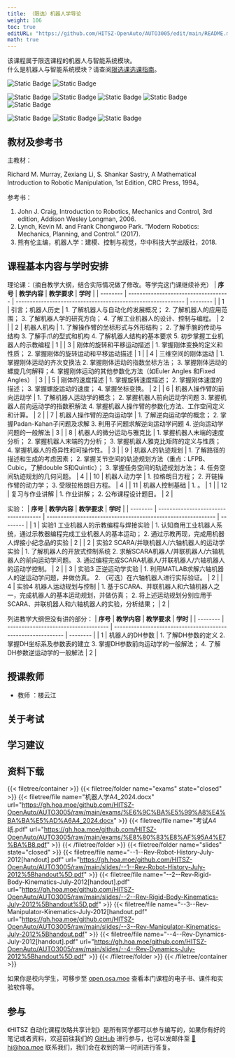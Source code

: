 ```yaml
---
title: （限选）机器人学导论
weight: 106
toc: true
editURL: "https://github.com/HITSZ-OpenAuto/AUTO3005/edit/main/README.md"
math: true
---
```

该课程属于限选课程的机器人与智能系统模块。
<br>
什么是机器人与智能系统模块？请查阅[限选课选课指南](https://hoa.moe/blog/selecting-distributive-lessons/)。


![Static Badge](https://img.shields.io/badge/%E8%80%83%E6%9F%A5%E8%AF%BE-green)
![Static Badge](https://img.shields.io/badge/%E5%AD%A6%E5%88%86-2-moccasin)

![Static Badge](https://img.shields.io/badge/%E6%88%90%E7%BB%A9%E6%9E%84%E6%88%90-gold)
![Static Badge](https://img.shields.io/badge/%E4%BD%9C%E4%B8%9A-15%25-wheat)
![Static Badge](https://img.shields.io/badge/实验-15%25-wheat)
![Static Badge](https://img.shields.io/badge/课程设计-20%25-wheat)
![Static Badge](https://img.shields.io/badge/%E6%9C%9F%E6%9C%AB%E8%80%83%E8%AF%95-50%25-wheat)

![Static Badge](https://img.shields.io/badge/总学时-36-gold)
![Static Badge](https://img.shields.io/badge/理论学时-28-wheat)
![Static Badge](https://img.shields.io/badge/实验-8-wheat)

## 教材及参考书
主教材：

Richard M. Murray, Zexiang Li, S. Shankar Sastry, A Mathematical Introduction to Robotic Manipulation, 1st Edition, CRC Press, 1994。

参考书：
1.	John J. Craig, Introduction to Robotics, Mechanics and Control, 3rd edition, Addison Wesley Longman, 2006.
2.	Lynch, Kevin M. and Frank Chongwoo Park. “Modern Robotics: Mechanics, Planning, and Control.” (2017).
3.	熊有伦主编，机器人学：建模、控制与视觉，华中科技大学出版社，2018.

## 课程基本内容与学时安排
理论课：（摘自教学大纲，结合实际情况做了修改。等学完这门课继续补充）
| **序号** | **教学内容**                         | **教学要求**                                                 | **学时** |
| -------- | ------------------------------------ | ------------------------------------------------------------ | -------- |
| 1        | 引言；机器人历史          | 1.     了解机器人与自动化的发展概况；  2.     了解机器人的应用范围；  3.     了解机器人学的研究方向；  4.    了解工业机器人的设计、控制与编程。 | 2       |
| 2        | 机器人机构                           | 1.     了解操作臂的坐标形式与外形结构；  2.     了解手腕的传动与结构  3.     了解手爪的型式和机构  4.     了解机器人结构的基本要求  5.     初步掌握工业机器人的示教编程 | 1        |
| 3        | 刚体的旋转和平移运动描述             | 1.     掌握刚体变换的定义和性质；  2.     掌握刚体的旋转运动和平移运动描述 | 1        |
| 4        | 三维空间的刚体运动                   | 1.     掌握刚体运动的齐次变换法  2.     掌握刚体运动的指数坐标方法；  3.     掌握刚体运动的螺旋几何解释；4. 掌握刚体运动的其他参数化方法（如Euler Angles 和Fixed Angles） | 3        |
| 5        | 刚体的速度描述                       | 1.     掌握旋转速度描述；  2.     掌握刚体速度的描述；  3.     掌握螺旋运动的速度；  4.     掌握坐标变换。 | 2        |
| 6        | 机器人操作臂的前向运动学             | 1.     了解机器人运动学的概念；  2.     掌握机器人前向运动学问题  3.     掌握机器人前向运动学的指数积解法  4.     掌握机器人操作臂的参数化方法、工作空间定义和计算。 | 2        |
| 7        | 机器人操作臂的逆向运动学             | 1.     了解逆向运动学的概念；  2.     掌握Padan-Kahan子问题及求解  3.     利用子问题求解逆向运动学问题  4.     逆向运动学问题的一般解法 | 3        |
| 8       | 机器人的微分运动与雅克比             | 1.     掌握机器人末端的速度分析；  2.     掌握机器人末端的力分析；  3.     掌握机器人雅克比矩阵的定义与性质；  4.     掌握机器人的奇异性和可操作性。 | 3        |
| 9       | 机器人的轨迹规划                     | 1.     了解路径的描述和生成的考虑因素；  2.     掌握关节空间的轨迹规划方法（重点：LFPB、Cubic，了解double S和Quintic）；  3.     掌握任务空间的轨迹规划方法；  4.     任务空间轨迹规划的几何问题。 | 4        |
| 10       | 机器人动力学                     | 1.     拉格朗日方程；  2.  开链操作臂的动力学；  3.  受限拉格朗日方程。 | 4        |
| 11       | 机器人控制基础                  | 1.    。 | 1        |
| 12       | 复习与作业讲解                     | 1.     作业讲解；  2. 公布课程设计题目。 | 2       |

实验：
| **序号** | **教学内容**                         | **教学要求**                                                 | **学时** |
| -------- | ------------------------------------ | ------------------------------------------------------------ | -------- |
| 1        | 实验1 工业机器人的示教编程与焊接实验 | 1.     认知商用工业机器人系统，通过示教器编程完成工业机器人的基本运动；  2.     通过示教再现，完成用机器人焊接小纪念品的实验 | 2        |
| 2       | 实验2 SCARA/并联机器人/六轴机器人的运动学实验  | 1.   了解机器人的开放式控制系统  2.   求解SCARA机器人/并联机器人/六轴机器人的前向运动学问题。  3.  通过编程完成SCARA机器人/并联机器人/六轴机器人的运动学控制。 | 2        |
| 3       | 实验3 正逆运动学实验         |   1. 利用MATLAB求解六轴机器人的逆运动学问题，并做仿真。  2.  （可选）在六轴机器人进行实际验证。 | 2        |
| 4       | 实验4 机器人运动规划与控制           | 1.     基于SCARA、并联机器人和六轴机器人之一，完成机器人的基本运动规划，并做仿真；  2.     将上述运动规划分别应用于SCARA、并联机器人和六轴机器人的实验，分析结果； | 2        |

列进教学大纲但没有讲的部分：
| **序号** | **教学内容**                         | **教学要求**                                                 | **学时** |
| -------- | ------------------------------------ | ------------------------------------------------------------ | -------- |
| 1        | 机器人的DH参数                       | 1.     了解DH参数的定义  2.     掌握DH坐标系及参数表的建立  3.     掌握DH参数前向运动学的一般解法；  4.     了解DH参数逆运动学的一般解法 | 2        |

## 授课教师

- 教师 ：楼云江

## 关于考试

## 学习建议

## 资料下载

{{< filetree/container >}}
  {{< filetree/folder name="exams" state="closed" >}}
    {{< filetree/file name="机器人学A4_2024.docx" url="https://gh.hoa.moe/github.com/HITSZ-OpenAuto/AUTO3005/raw/main/exams/%E6%9C%BA%E5%99%A8%E4%BA%BA%E5%AD%A6A4_2024.docx" >}}
    {{< filetree/file name="考试A4纸.pdf" url="https://gh.hoa.moe/github.com/HITSZ-OpenAuto/AUTO3005/raw/main/exams/%E8%80%83%E8%AF%95A4%E7%BA%B8.pdf" >}}
  {{< /filetree/folder >}}
  {{< filetree/folder name="slides" state="closed" >}}
    {{< filetree/file name="--1--Rev-Robot-History-July-2012[handout].pdf" url="https://gh.hoa.moe/github.com/HITSZ-OpenAuto/AUTO3005/raw/main/slides/--1--Rev-Robot-History-July-2012%5Bhandout%5D.pdf" >}}
    {{< filetree/file name="--2--Rev-Rigid-Body-Kinematics-July-2012[handout].pdf" url="https://gh.hoa.moe/github.com/HITSZ-OpenAuto/AUTO3005/raw/main/slides/--2--Rev-Rigid-Body-Kinematics-July-2012%5Bhandout%5D.pdf" >}}
    {{< filetree/file name="--3--Rev-Manipulator-Kinematics-July-2012[handout.pdf" url="https://gh.hoa.moe/github.com/HITSZ-OpenAuto/AUTO3005/raw/main/slides/--3--Rev-Manipulator-Kinematics-July-2012%5Bhandout.pdf" >}}
    {{< filetree/file name="--4--Rev-Dynamics-July-2012[handout].pdf" url="https://gh.hoa.moe/github.com/HITSZ-OpenAuto/AUTO3005/raw/main/slides/--4--Rev-Dynamics-July-2012%5Bhandout%5D.pdf" >}}
  {{< /filetree/folder >}}
{{< /filetree/container >}}

如果你是校内学生，可移步至 <a href='https://open.osa.moe/openauto/AUTO3005'>open.osa.moe</a> 查看本门课程的电子书、课件和实验软件等。



## 参与

《HITSZ 自动化课程攻略共享计划》是所有同学都可以参与编写的，如果你有好的笔记或者资料，欢迎前往我们的 [GitHub](https://github.com/HITSZ-OpenAuto) 进行参与，也可以发邮件至 [📮hi@hoa.moe](mailto:hi@hoa.moe) 联系我们，我们会在收到的第一时间进行答复。
